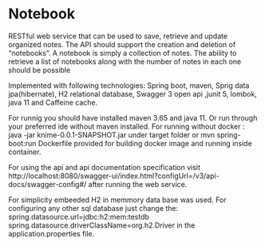 # Notebook
 RESTful web service that can be used to save, retrieve and
update organized notes. The API should support the creation and deletion of “notebooks”. A notebook is
simply a collection of notes. The ability to retrieve a list of notebooks along with the number of notes in
each one should be possible

Implemented with following technologies: Spring boot, maven, Sprig data jpa(hibernate), H2 relational database, Swagger 3 open api ,junit 5, lombok, java 11 and
Caffeine cache.

For runnig you should have installed maven 3.65 and java 11. Or run through your preferred ide without maven installed.
For running without docker : java -jar knime-0.0.1-SNAPSHOT.jar under target folder or mvn spring-boot:run
Dockerfile provided for building docker image and running inside container.


For using the api and api documentation specification visit http://localhost:8080/swagger-ui/index.html?configUrl=/v3/api-docs/swagger-config#/ after running the web service.

For simplicity embeeded H2 in memmory data base was used. For configuring any other sql database just change the: spring.datasource.url=jdbc:h2:mem:testdb spring.datasource.driverClassName=org.h2.Driver in the application.properties file.
